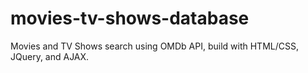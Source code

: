 # movies-tv-shows-database
Movies and TV Shows search using OMDb API, build with HTML/CSS, JQuery, and AJAX.

![]()
